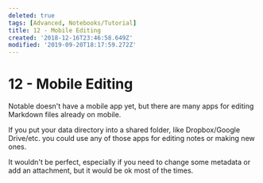 ```yaml
---
deleted: true
tags: [Advanced, Notebooks/Tutorial]
title: 12 - Mobile Editing
created: '2018-12-16T23:46:58.649Z'
modified: '2019-09-20T18:17:59.272Z'
---
```


# 12 - Mobile Editing

Notable doesn't have a mobile app yet, but there are many apps for editing Markdown files already on mobile. 

If you put your data directory into a shared folder, like Dropbox/Google Drive/etc. you could use any of those apps for editing notes or making new ones.

It wouldn't be perfect, especially if you need to change some metadata or add an attachment, but it would be ok most of the times.
